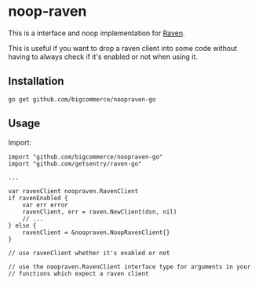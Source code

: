 # noop-raven

This is a interface and noop implementation for [Raven](https://github.com/getsentry/raven-go).

This is useful if you want to drop a raven client into some code without having to always check if it's enabled or not when using it.

## Installation

    go get github.com/bigcommerce/noopraven-go

## Usage

Import:

    import "github.com/bigcommerce/noopraven-go"
    import "github.com/getsentry/raven-go"

    ...

    var ravenClient noopraven.RavenClient
    if ravenEnabled {
        var err error
        ravenClient, err = raven.NewClient(dsn, nil)
        // ...
    } else {
        ravenClient = &noopraven.NoopRavenClient{}
    }

    // use ravenClient whether it's enabled or not

    // use the noopraven.RavenClient interface type for arguments in your
    // functions which expect a raven client
